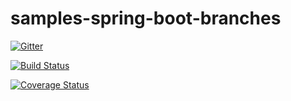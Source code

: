 # samples-spring-boot-branches

[![Gitter](https://badges.gitter.im/Join%20Chat.svg)](https://gitter.im/izeye/samples-spring-boot-branches?utm_source=badge&utm_medium=badge&utm_campaign=pr-badge&utm_content=body_badge)

[![Build Status](https://travis-ci.org/izeye/samples-spring-boot-branches.svg?branch=master)](https://travis-ci.org/izeye/samples-spring-boot-branches)

[![Coverage Status](https://coveralls.io/repos/izeye/samples-spring-boot-branches/badge.svg?branch=master)](https://coveralls.io/r/izeye/samples-spring-boot-branches?branch=master)
